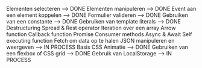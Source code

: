 Elementen selecteren --> DONE
Elementen manipuleren --> DONE
Event aan een element koppelen --> DONE
Formulier valideren --> DONE
Gebruiken van een constante --> DONE
Gebruiken van template literals --> DONE
Destructuring
Spread & Rest operator
Iteration over een array
Arrow function
Callback function
Promise
Consumer methods
Async & Await
Self executing function
Fetch om data op te halen
JSON manipuleren en weergeven --> IN PROCESS
Basis CSS Animatie --> DONE
Gebruiken van een flexbox of CSS grid --> DONE
Gebruik van LocalStorage --> IN PROCESS
